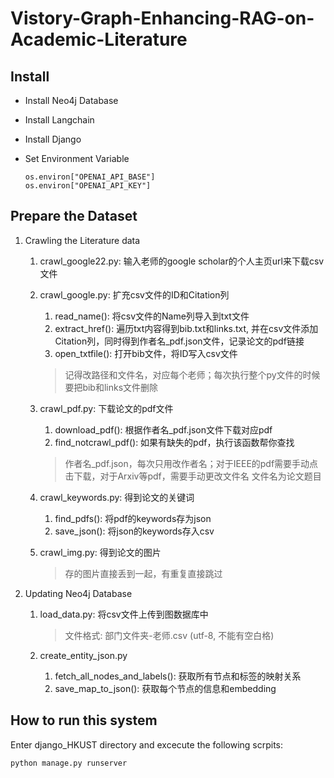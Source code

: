 # Vistory-Graph-Enhancing-RAG-on-Academic-Literature

## Install

- Install Neo4j Database
- Install Langchain
- Install Django
- Set Environment Variable

  ```
  os.environ["OPENAI_API_BASE"]
  os.environ["OPENAI_API_KEY"] 
  ```

  

## Prepare the Dataset

1. Crawling the Literature data

   1. crawl_google22.py: 输入老师的google scholar的个人主页url来下载csv文件

   2. crawl_google.py: 扩充csv文件的ID和Citation列
      1. read_name(): 将csv文件的Name列导入到txt文件
      2. extract_href(): 遍历txt内容得到bib.txt和links.txt, 并在csv文件添加Citation列，同时得到作者名_pdf.json文件，记录论文的pdf链接
      3. open_txtfile(): 打开bib文件，将ID写入csv文件

      > 记得改路径和文件名，对应每个老师；每次执行整个py文件的时候要把bib和links文件删除

   3.  crawl_pdf.py: 下载论文的pdf文件
       1.  download_pdf(): 根据作者名_pdf.json文件下载对应pdf
       2.  find_notcrawl_pdf(): 如果有缺失的pdf，执行该函数帮你查找
         > 作者名_pdf.json，每次只用改作者名；对于IEEE的pdf需要手动点击下载，对于Arxiv等pdf，需要手动更改文件名
         > 文件名为论文题目

   4. crawl_keywords.py: 得到论文的关键词
      1. find_pdfs(): 将pdf的keywords存为json
      2. save_json(): 将json的keywords存入csv

   5. crawl_img.py: 得到论文的图片

      > 存的图片直接丢到一起，有重复直接跳过

2. Updating Neo4j Database

   1. load_data.py: 将csv文件上传到图数据库中

      > 文件格式: 部门文件夹-老师.csv (utf-8, 不能有空白格)

   2. create_entity_json.py

      1. fetch_all_nodes_and_labels(): 获取所有节点和标签的映射关系
      2. save_map_to_json(): 获取每个节点的信息和embedding

## How to run this system
Enter django_HKUST directory and excecute the following scrpits:
```
python manage.py runserver
```
